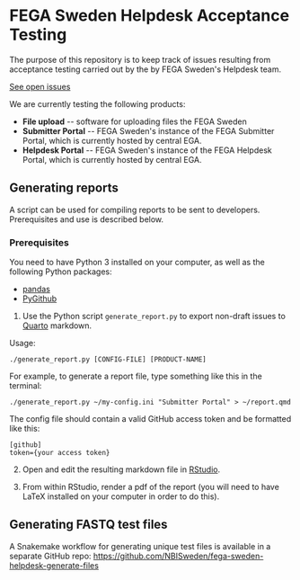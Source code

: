 # FEGA Sweden Helpdesk Acceptance Testing

The purpose of this repository is to keep track of issues resulting from acceptance testing carried out by the by FEGA Sweden's Helpdesk team.

[See open issues](https://github.com/NBISweden/fega-sweden-helpdesk-acceptance-testing/issues)

We are currently testing the following products:

* **File upload** -- software for uploading files the FEGA Sweden
* **Submitter Portal** -- FEGA Sweden's instance of the FEGA Submitter Portal, which is currently hosted by central EGA.
* **Helpdesk Portal** -- FEGA Sweden's instance of the FEGA Helpdesk Portal, which is currently hosted by central EGA.

## Generating reports

A script can be used for compiling reports to be sent to developers. Prerequisites and use is described below.

### Prerequisites

You need to have Python 3 installed on your computer, as well as the following Python packages:

* [pandas](https://pandas.pydata.org)
* [PyGithub](https://pygithub.readthedocs.io/en/latest/index.html)

1. Use the Python script `generate_report.py` to export non-draft issues to [Quarto](https://quarto.org) markdown.

Usage:

```
./generate_report.py [CONFIG-FILE] [PRODUCT-NAME]
```

For example, to generate a report file, type something like this in the terminal:

```
./generate_report.py ~/my-config.ini "Submitter Portal" > ~/report.qmd
```

The config file should contain a valid GitHub access token and be formatted like this:

```
[github]
token={your access token}
```

2. Open and edit the resulting markdown file in [RStudio](https://posit.co/products/open-source/rstudio/).

3. From within RStudio, render a pdf of the report (you will need to have LaTeX installed on your computer in order to do this).


## Generating FASTQ test files

A Snakemake workflow for generating unique test files is available in a separate GitHub repo: https://github.com/NBISweden/fega-sweden-helpdesk-generate-files
